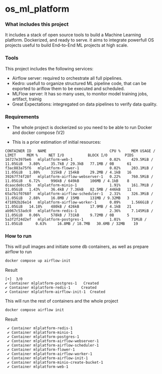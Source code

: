 # os_ml_platform

### What includes this project

It includes a stack of open source tools to build a Machine Learning platform. Dockerized, and ready to serve.
it aims to integrate powerfull OS projects useful to build End-to-End ML projects at high scale.

### Tools

This project includes the following services:

- Airflow server: required to orchestrate all full pipelines.
- Kedro: usefull to organize structured ML pipeline code, that can be exported to ariflow them to be executed and scheduled.
- MLFlow server: It has so many uses, to monitor model training jobs, artifact, trainig
- Great Expectations: integregated on data pipelines to verify data quality.

### Requirements

- The whole project is dockerized so you need to be able to run Docker and docker compose (V2)

- This is a prior estimation of initial resources:
```
CONTAINER ID   NAME                             CPU %     MEM USAGE / LIMIT     MEM %     NET I/O           BLOCK I/O        PIDS
16727e397be6   mlplatform-web-1                 0.02%     429.5MiB / 11.05GiB   3.80%     35.7kB / 29.3kB   77.1MB / 0B      61
f3ac883a75f6   mlplatform-flower-1              0.02%     203.1MiB / 11.05GiB   1.80%     315kB / 154kB     29.2MB / 4.1kB   16
39267f74f28f   mlplatform-airflow-webserver-1   0.22%     760.5MiB / 11.05GiB   6.72%     996kB / 649kB     106MB / 4.1kB    8
dcaacde8cc5b   mlplatform-minio-1               1.91%     161.7MiB / 11.05GiB   1.43%     36.4kB / 7.36kB   82.5MB / 446kB   11
65a7b1f0768f   mlplatform-airflow-scheduler-1   2.31%     326.3MiB / 11.05GiB   2.88%     16.8MB / 15MB     131MB / 9.32MB   3
471892b26e14   mlplatform-airflow-worker-1      0.09%     1.566GiB / 11.05GiB   14.18%    480kB / 426kB     17.9MB / 4.1kB   21
ab967c53adc0   mlplatform-redis-1               2.36%     7.145MiB / 11.05GiB   0.06%     578kB / 731kB     9.72MB / 0B      5
5a3f2f24d2ef   mlplatform-postgres-1            1.01%     71MiB / 11.05GiB      0.63%     16.8MB / 18.7MB   30.6MB / 32MB    19
```
### How to run

This will pull images and initiate some db containers, as well as prepare airflow to run

```bash
docker compose up airflow-init
```

Result
```
[+]  3/0
✔ Container mlplatform-postgres-1   Created
✔ Container mlplatform-redis-1     Created
✔ Container mlplatform-airflow-init-1  Created
```

This will run the rest of containers and the whole project
```bash
docker compose airflow init
```

Result
```
 ✔ Container mlplatform-redis-1
 ✔ Container mlplatform-minio-1 
 ✔ Container mlplatform-postgres-1
 ✔ Container mlplatform-airflow-webserver-1
 ✔ Container mlplatform-airflow-scheduler-1
 ✔ Container mlplatform-flower-1    
 ✔ Container mlplatform-airflow-worker-1
 ✔ Container mlplatform-airflow-init-1
 ✔ Container mlplatform-minio-create-bucket-1
 ✔ Container mlplatform-web-1
```

